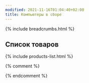 ```yaml
---
modified: 2021-11-16T01:04:40+02:00
title: Компьютеры в сборе
---
```


{% include breadcrumbs.html %}

## Список товаров

{% include products-list.html %}


{% comment %}

{% endcomment %}
